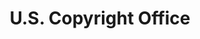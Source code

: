 ---
logohandle: copyrightgov
sort: copyrightgov
title: U.S. Copyright Office
twitter: https://x.com/CopyrightOffice
website: https://www.copyright.gov/
youtube: https://youtube.com/uscopyrightoffice
---